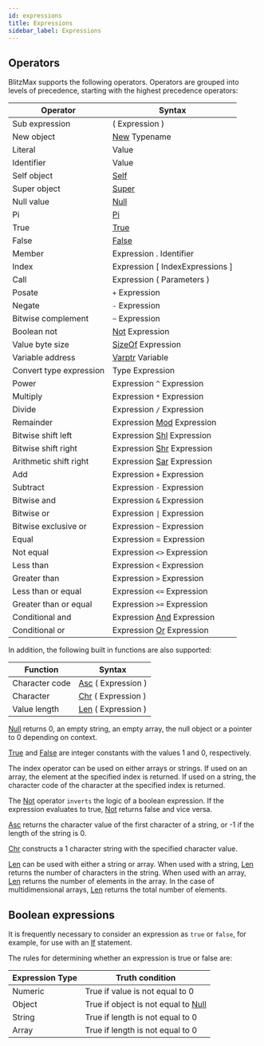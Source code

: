 ```yaml
---
id: expressions
title: Expressions
sidebar_label: Expressions
---
```


## Operators

BlitzMax supports the following operators. Operators are grouped into levels of precedence,
starting with the highest precedence operators:

| Operator  | Syntax  |
|---|---|
| Sub expression  | ( Expression )  |
| New object  | [New] Typename  |
| Literal  | Value  |
| Identifier  | Value  |
| Self object  | [Self]  |
| Super object  | [Super]  |
| Null value  | [Null]  |
| Pi  | [Pi]  |
| True  | [True]  |
| False  | [False]  |
| Member  | Expression . Identifier  |
| Index  | Expression [ IndexExpressions ]  |
| Call  | Expression ( Parameters ) |
| Posate  | `+` Expression  |
| Negate  | `-` Expression  |
| Bitwise complement  | `~` Expression  |
| Boolean not  | [Not] Expression  |
| Value byte size  | [SizeOf] Expression  |
| Variable address  | [Varptr] Variable  |
| Convert type expression  | Type Expression  |
| Power  | Expression `^` Expression  |
| Multiply  | Expression `*` Expression  |
| Divide  | Expression `/` Expression  |
| Remainder  | Expression [Mod] Expression  |
| Bitwise shift left  | Expression [Shl] Expression  |
| Bitwise shift right  | Expression [Shr] Expression  |
| Arithmetic shift right  | Expression [Sar] Expression  |
| Add  | Expression `+` Expression  |
| Subtract  | Expression `-` Expression  |
| Bitwise and  | Expression `&` Expression  |
| Bitwise or  | Expression <code>&#124;</code>  Expression  |
| Bitwise exclusive or  | Expression `~` Expression  |
| Equal  | Expression = Expression  |
| Not equal  | Expression `<>` Expression  |
| Less than  | Expression `<` Expression  |
| Greater than  | Expression `>` Expression  |
| Less than or equal  | Expression `<=` Expression  |
| Greater than or equal  | Expression `>=` Expression  |
| Conditional and  | Expression [And] Expression  |
| Conditional or  | Expression [Or] Expression  |

In addition, the following built in functions are also supported:

| Function  | Syntax  |
|---|---|
| Character code  | [Asc] ( Expression )  |
| Character  | [Chr] ( Expression )  |
| Value length  | [Len] ( Expression )  |

[Null] returns 0, an empty string, an empty array, the null object or a pointer to 0 depending on context.

[True] and [False] are integer constants with the values 1 and 0, respectively.

The index operator can be used on either arrays or strings. If used on an array,
the element at the specified index is returned. If used on a string, the character code
of the character at the specified index is returned.

The [Not] operator `inverts` the logic of a boolean expression. If the expression
evaluates to true, [Not] returns false and vice versa.

[Asc] returns the character value of the first character of a string, or -1 if the length of the string is 0.

[Chr] constructs a 1 character string with the specified character value.

[Len] can be used with either a string or array. When used with a string, [Len]
returns the number of characters in the string. When used with an array, [Len] returns
the number of elements in the array. In the case of multidimensional arrays, [Len]
returns the total number of elements.

## Boolean expressions

It is frequently necessary to consider an expression as `true` or `false`, for
example, for use with an [If] statement.

The rules for determining whether an expression is true or false are:

| Expression Type  | Truth condition  |
|---|---|
| Numeric  | True if value is not equal to 0  |
| Object  | True if object is not equal to [Null]  |
| String  | True if length is not equal to 0  |
| Array  | True if length is not equal to 0  |


[Null]: ../../api/brl/brl.blitz/#null
[True]: ../../api/brl/brl.blitz/#true
[False]: ../../api/brl/brl.blitz/#false
[Not]: ../../api/brl/brl.blitz/#not
[Asc]: ../../api/brl/brl.blitz/#asc
[Chr]: ../../api/brl/brl.blitz/#chr
[Len]: ../../api/brl/brl.blitz/#len
[If]: ../../api/brl/brl.blitz/#if
[Or]: ../../api/brl/brl.blitz/#or
[And]: ../../api/brl/brl.blitz/#and
[New]: ../../api/brl/brl.blitz/#new
[Self]: ../../api/brl/brl.blitz/#self
[Super]: ../../api/brl/brl.blitz/#super
[Pi]: ../../api/brl/brl.blitz/#pi
[SizeOf]: ../../api/brl/brl.blitz/#sizeof
[Varptr]: ../../api/brl/brl.blitz/#varptr
[Mod]: ../../api/brl/brl.blitz/#mod
[Shl]: ../../api/brl/brl.blitz/#shl
[Shr]: ../../api/brl/brl.blitz/#shr
[Sar]: ../../api/brl/brl.blitz/#sar
